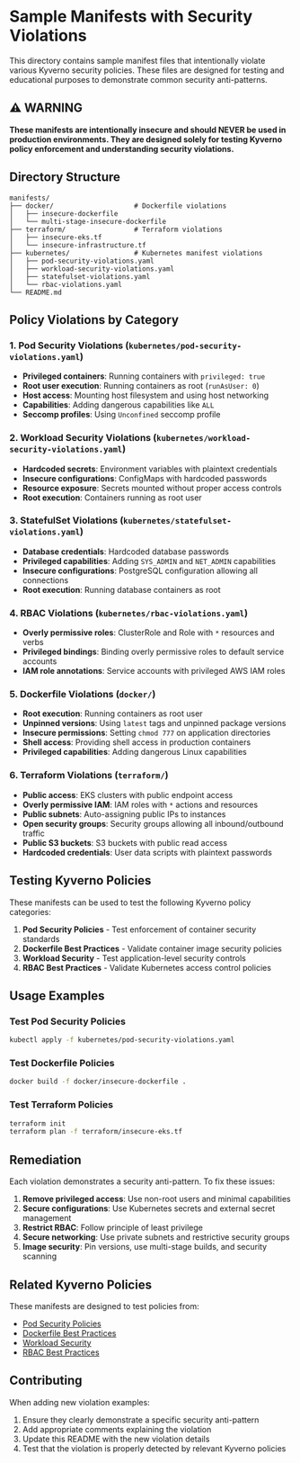 # Sample Manifests with Security Violations

This directory contains sample manifest files that intentionally violate various Kyverno security policies. These files are designed for testing and educational purposes to demonstrate common security anti-patterns.

## ⚠️ WARNING

**These manifests are intentionally insecure and should NEVER be used in production environments. They are designed solely for testing Kyverno policy enforcement and understanding security violations.**

## Directory Structure

```
manifests/
├── docker/                    # Dockerfile violations
│   ├── insecure-dockerfile
│   └── multi-stage-insecure-dockerfile
├── terraform/                 # Terraform violations
│   ├── insecure-eks.tf
│   └── insecure-infrastructure.tf
├── kubernetes/                # Kubernetes manifest violations
│   ├── pod-security-violations.yaml
│   ├── workload-security-violations.yaml
│   ├── statefulset-violations.yaml
│   └── rbac-violations.yaml
└── README.md
```

## Policy Violations by Category

### 1. Pod Security Violations (`kubernetes/pod-security-violations.yaml`)

- **Privileged containers**: Running containers with `privileged: true`
- **Root user execution**: Running containers as root (`runAsUser: 0`)
- **Host access**: Mounting host filesystem and using host networking
- **Capabilities**: Adding dangerous capabilities like `ALL`
- **Seccomp profiles**: Using `Unconfined` seccomp profile

### 2. Workload Security Violations (`kubernetes/workload-security-violations.yaml`)

- **Hardcoded secrets**: Environment variables with plaintext credentials
- **Insecure configurations**: ConfigMaps with hardcoded passwords
- **Resource exposure**: Secrets mounted without proper access controls
- **Root execution**: Containers running as root user

### 3. StatefulSet Violations (`kubernetes/statefulset-violations.yaml`)

- **Database credentials**: Hardcoded database passwords
- **Privileged capabilities**: Adding `SYS_ADMIN` and `NET_ADMIN` capabilities
- **Insecure configurations**: PostgreSQL configuration allowing all connections
- **Root execution**: Running database containers as root

### 4. RBAC Violations (`kubernetes/rbac-violations.yaml`)

- **Overly permissive roles**: ClusterRole and Role with `*` resources and verbs
- **Privileged bindings**: Binding overly permissive roles to default service accounts
- **IAM role annotations**: Service accounts with privileged AWS IAM roles

### 5. Dockerfile Violations (`docker/`)

- **Root execution**: Running containers as root user
- **Unpinned versions**: Using `latest` tags and unpinned package versions
- **Insecure permissions**: Setting `chmod 777` on application directories
- **Shell access**: Providing shell access in production containers
- **Privileged capabilities**: Adding dangerous Linux capabilities

### 6. Terraform Violations (`terraform/`)

- **Public access**: EKS clusters with public endpoint access
- **Overly permissive IAM**: IAM roles with `*` actions and resources
- **Public subnets**: Auto-assigning public IPs to instances
- **Open security groups**: Security groups allowing all inbound/outbound traffic
- **Public S3 buckets**: S3 buckets with public read access
- **Hardcoded credentials**: User data scripts with plaintext passwords

## Testing Kyverno Policies

These manifests can be used to test the following Kyverno policy categories:

1. **Pod Security Policies** - Test enforcement of container security standards
2. **Dockerfile Best Practices** - Validate container image security policies
3. **Workload Security** - Test application-level security controls
4. **RBAC Best Practices** - Validate Kubernetes access control policies

## Usage Examples

### Test Pod Security Policies
```bash
kubectl apply -f kubernetes/pod-security-violations.yaml
```

### Test Dockerfile Policies
```bash
docker build -f docker/insecure-dockerfile .
```

### Test Terraform Policies
```bash
terraform init
terraform plan -f terraform/insecure-eks.tf
```

## Remediation

Each violation demonstrates a security anti-pattern. To fix these issues:

1. **Remove privileged access**: Use non-root users and minimal capabilities
2. **Secure configurations**: Use Kubernetes secrets and external secret management
3. **Restrict RBAC**: Follow principle of least privilege
4. **Secure networking**: Use private subnets and restrictive security groups
5. **Image security**: Pin versions, use multi-stage builds, and security scanning

## Related Kyverno Policies

These manifests are designed to test policies from:
- [Pod Security Policies](https://github.com/nirmata/kyverno-policies/tree/main/pod-security)
- [Dockerfile Best Practices](https://github.com/nirmata/kyverno-policies/tree/main/dockerfile-best-practices)
- [Workload Security](https://github.com/nirmata/kyverno-policies/tree/main/workload-security)
- [RBAC Best Practices](https://github.com/nirmata/kyverno-policies/tree/main/rbac-best-practices)

## Contributing

When adding new violation examples:
1. Ensure they clearly demonstrate a specific security anti-pattern
2. Add appropriate comments explaining the violation
3. Update this README with the new violation details
4. Test that the violation is properly detected by relevant Kyverno policies
